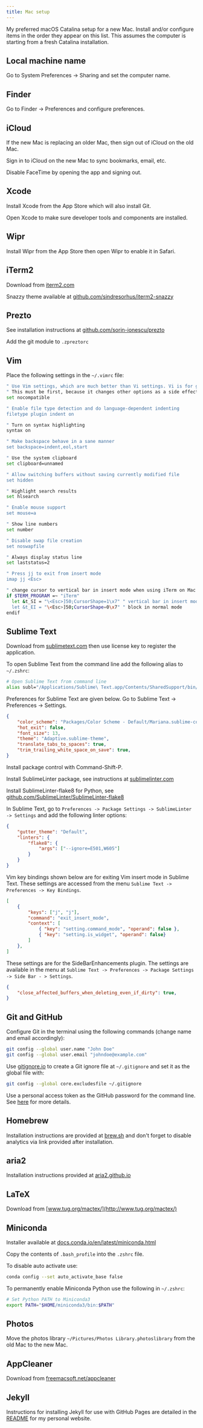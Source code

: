 ```yaml
---
title: Mac setup
---
```


My preferred macOS Catalina setup for a new Mac. Install and/or configure items in the order they appear on this list. This assumes the computer is starting from a fresh Catalina installation.

## Local machine name

Go to System Preferences -> Sharing and set the computer name.

## Finder

Go to Finder -> Preferences and configure preferences.

## iCloud

If the new Mac is replacing an older Mac, then sign out of iCloud on the old Mac.

Sign in to iCloud on the new Mac to sync bookmarks, email, etc.

Disable FaceTime by opening the app and signing out.

## Xcode

Install Xcode from the App Store which will also install Git.

Open Xcode to make sure developer tools and components are installed.

## Wipr

Install Wipr from the App Store then open Wipr to enable it in Safari.

## iTerm2

Download from [iterm2.com](https://iterm2.com)

Snazzy theme available at [github.com/sindresorhus/iterm2-snazzy](https://github.com/sindresorhus/iterm2-snazzy)

## Prezto

See installation instructions at [github.com/sorin-ionescu/prezto](https://github.com/sorin-ionescu/prezto)

Add the git module to `.zpreztorc`

## Vim

Place the following settings in the `~/.vimrc` file:

```bash
" Use Vim settings, which are much better than Vi settings. Vi is for grandpas.
" This must be first, because it changes other options as a side effect.
set nocompatible

" Enable file type detection and do language-dependent indenting
filetype plugin indent on

" Turn on syntax highlighting
syntax on

" Make backspace behave in a sane manner
set backspace=indent,eol,start

" Use the system clipboard
set clipboard=unnamed

" Allow switching buffers without saving currently modified file
set hidden

" Highlight search results
set hlsearch

" Enable mouse support
set mouse=a

" Show line numbers
set number

" Disable swap file creation
set noswapfile

" Always display status line
set laststatus=2

" Press jj to exit from insert mode
imap jj <Esc>

" change cursor to vertical bar in insert mode when using iTerm on Mac
if $TERM_PROGRAM =~ "iTerm"
  let &t_SI = "\<Esc>]50;CursorShape=1\x7" " vertical bar in insert mode
  let &t_EI = "\<Esc>]50;CursorShape=0\x7" " block in normal mode
endif
```

## Sublime Text

Download from [sublimetext.com](https://www.sublimetext.com) then use license key to register the application.

To open Sublime Text from the command line add the following alias to `~/.zshrc`:

```bash
# Open Sublime Text from command line
alias subl="/Applications/Sublime\ Text.app/Contents/SharedSupport/bin/subl"
```

Preferences for Sublime Text are given below. Go to Sublime Text -> Preferences -> Settings.

```json
{
    "color_scheme": "Packages/Color Scheme - Default/Mariana.sublime-color-scheme",
    "hot_exit": false,
    "font_size": 13,
    "theme": "Adaptive.sublime-theme",
    "translate_tabs_to_spaces": true,
    "trim_trailing_white_space_on_save": true,
}
```

Install package control with Command-Shift-P.

Install SublimeLinter package, see instructions at [sublimelinter.com](http://sublimelinter.com/)

Install SublimeLinter-flake8 for Python, see [github.com/SublimeLinter/SublimeLinter-flake8](https://github.com/SublimeLinter/SublimeLinter-flake8)

In Sublime Text, go to `Preferences -> Package Settings -> SublimeLinter -> Settings` and add the following linter options:

```json
{
    "gutter_theme": "Default",
    "linters": {
        "flake8": {
            "args": ["--ignore=E501,W605"]
        }
    }
}
```

Vim key bindings shown below are for exiting Vim insert mode in Sublime Text. These settings are accessed from the menu `Sublime Text -> Preferences -> Key Bindings`.

```json
[
    {
        "keys": ["j", "j"],
        "command": "exit_insert_mode",
        "context": [
            { "key": "setting.command_mode", "operand": false },
            { "key": "setting.is_widget", "operand": false}
        ]
    },
]
```

These settings are for the SideBarEnhancements plugin. The settings are available in the menu at `Sublime Text -> Preferences -> Package Settings -> Side Bar - > Settings`.

```json
{
    "close_affected_buffers_when_deleting_even_if_dirty": true,
}
```

## Git and GitHub

Configure Git in the terminal using the following commands (change name and email accordingly):

```bash
git config --global user.name "John Doe"
git config --global user.email "johndoe@example.com"
```

Use [gitignore.io](https://www.gitignore.io) to create a Git ignore file at `~/.gitignore` and set it as the global file with:

```bash
git config --global core.excludesfile ~/.gitignore
```

Use a personal access token as the GitHub password for the command line. See [here](https://help.github.com/en/github/authenticating-to-github/creating-a-personal-access-token-for-the-command-line) for more details.

## Homebrew

Installation instructions are provided at [brew.sh](https://brew.sh) and don't forget to disable analytics via link provided after installation.

## aria2

Installation instructions provided at [aria2.github.io](https://aria2.github.io)

## LaTeX

Download from [www.tug.org/mactex/](http://www.tug.org/mactex/)

## Miniconda

Installer available at [docs.conda.io/en/latest/miniconda.html](https://docs.conda.io/en/latest/miniconda.html)

Copy the contents of `.bash_profile` into the `.zshrc` file.

To disable auto activate use:

```bash
conda config --set auto_activate_base false
```

To permanently enable Miniconda Python use the following in `~/.zshrc`:

```bash
# Set Python PATH to Miniconda3
export PATH="$HOME/miniconda3/bin:$PATH"
```

## Photos

Move the photos library `~/Pictures/Photos Library.photoslibrary` from the old Mac to the new Mac.

## AppCleaner

Download from [freemacsoft.net/appcleaner](https://freemacsoft.net/appcleaner/)

## Jekyll

Instructions for installing Jekyll for use with GitHub Pages are detailed in the [README](https://github.com/wigging/wigging.github.io) for my personal website.
